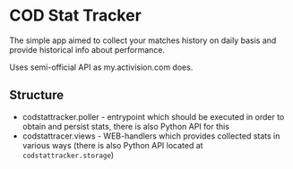 # COD Stat Tracker

The simple app aimed to collect your matches history on daily basis and provide historical info about performance.

Uses semi-official API as my.activision.com does.

## Structure

* codstattracker.poller - entrypoint which should be executed in order to obtain and persist stats, there is also Python API for this
* codstattracer.views - WEB-handlers which provides collected stats in various ways (there is also Python API located at `codstattracker.storage`)
